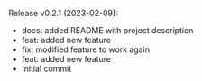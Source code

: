 Release v0.2.1 (2023-02-09):
- docs: added README with project description
- feat: added new feature
- fix: modified feature to work again
- feat: added new feature
- Initial commit